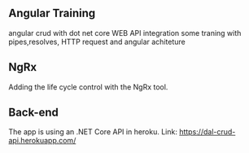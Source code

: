 ## Angular Training
angular crud with dot net core WEB API integration
some traning with pipes,resolves, HTTP request and angular achiteture

## NgRx
Adding the life cycle control with the NgRx tool.

## Back-end
The app is using an .NET Core API in heroku. 
Link: https://dal-crud-api.herokuapp.com/
